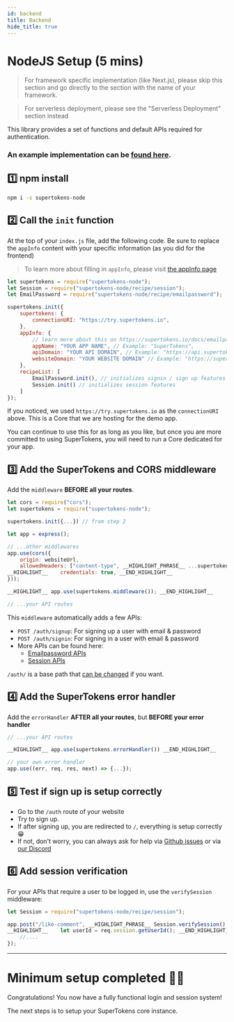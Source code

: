 ```yaml
---
id: backend
title: Backend
hide_title: true
---
```


# NodeJS Setup (5 mins)

> For framework specific implementation (like Next.js), please skip this section and go directly to the section with the name of your framework. 

> For serverless deployment, please see the "Serverless Deployment" section instead

This library provides a set of functions and default APIs required for authentication.

### An example implementation can be [found here](https://github.com/supertokens/supertokens-demo-react/blob/emailpassword/src/App.js).

## 1️⃣ npm install
```bash
npm i -s supertokens-node
```

## 2️⃣ Call the `init` function

At the top of your `index.js` file, add the following code. Be sure to replace the `appInfo` content with your specific information (as you did for the frontend)

> To learn more about filling in `appInfo`, please visit [the appInfo page](../appinfo)

<!--DOCUSAURUS_CODE_TABS-->
<!--NodeJS-->

```js
let supertokens = require("supertokens-node");
let Session = require("supertokens-node/recipe/session");
let EmailPassword = require("supertokens-node/recipe/emailpassword");

supertokens.init({
    supertokens: {
        connectionURI: "https://try.supertokens.io",
    },
    appInfo: {
        // learn more about this on https://supertokens.io/docs/emailpassword/appinfo
        appName: "YOUR APP NAME", // Example: "SuperTokens",
        apiDomain: "YOUR API DOMAIN", // Example: "https://api.supertokens.io",
        websiteDomain: "YOUR WEBSITE DOMAIN" // Example: "https://supertokens.io"
    },
    recipeList: [
        EmailPassword.init(), // initializes signin / sign up features 
        Session.init() // initializes session features
    ]
});
```

<!--END_DOCUSAURUS_CODE_TABS-->

If you noticed, we used `https://try.supertokens.io` as the `connectionURI` above. This is a Core that we are hosting for the demo app. 

You can continue to use this for as long as you like, but once you are more committed to using SuperTokens, you will need to run a Core dedicated for your app.

## 3️⃣ Add the SuperTokens and CORS middleware
Add the `middleware` **BEFORE all your routes**.

<!--DOCUSAURUS_CODE_TABS-->
<!--NodeJS-->

```js
let cors = require("cors");
let supertokens = require("supertokens-node");

supertokens.init({...}) // from step 2

let app = express();

// ...other middlewares
app.use(cors({
    origin: websiteUrl,
    allowedHeaders: ["content-type", __HIGHLIGHT_PHRASE__ ...supertokens.getAllCORSHeaders() __END_HIGHLIGHT_PHRASE__],
__HIGHLIGHT__    credentials: true, __END_HIGHLIGHT__
}));

__HIGHLIGHT__ app.use(supertokens.middleware()); __END_HIGHLIGHT__

// ...your API routes
```

<!--END_DOCUSAURUS_CODE_TABS-->

This `middleware` automatically adds a few APIs:
- `POST /auth/signup`: For signing up a user with email & password
- `POST /auth/signin`: For signing in a user with email & password
- More APIs can be found here:
   - [Emailpassword APIs](/docs/nodejs/emailpassword/default-apis)
   - [Session APIs](/docs/nodejs/session/default-apis)

`/auth/` is a base path that [can be changed](../common-customizations/changing-base-path/api-base-path) if you want. 

## 4️⃣ Add the SuperTokens error handler
Add the `errorHandler` **AFTER all your routes**, but **BEFORE your error handler**

<!--DOCUSAURUS_CODE_TABS-->
<!--NodeJS-->

```js
// ...your API routes

__HIGHLIGHT__ app.use(supertokens.errorHandler()) __END_HIGHLIGHT__

// your own error handler
app.use((err, req, res, next) => {...});

```

<!--END_DOCUSAURUS_CODE_TABS-->

## 5️⃣ Test if sign up is setup correctly
- Go to the `/auth` route of your website
- Try to sign up.
- If after signing up, you are redirected to `/`, everything is setup correctly 😁
- If not, don't worry, you can always ask for help via [Github issues](https://github.com/supertokens/supertokens-core/issues) or via [our Discord](https://supertokens.io/discord)

## 6️⃣ Add session verification
For your APIs that require a user to be logged in, use the `verifySession` middleware:

<!--DOCUSAURUS_CODE_TABS-->
<!--NodeJS-->

```js
let Session = require("supertokens-node/recipe/session");

app.post("/like-comment", __HIGHLIGHT_PHRASE__ Session.verifySession() __END_HIGHLIGHT_PHRASE__, (req, res) => {
__HIGHLIGHT__    let userId = req.session.getUserId(); __END_HIGHLIGHT__
    //....
});
```

<!--END_DOCUSAURUS_CODE_TABS-->

---------------

# Minimum setup completed 🎉🥳
Congratulations! You now have a fully functional login and session system!

The next steps is to setup your SuperTokens core instance.